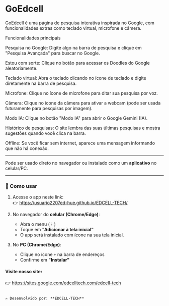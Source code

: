 # GoEdcell

GoEdcell é uma página de pesquisa interativa inspirada no Google, com funcionalidades extras como teclado virtual, microfone e câmera.

Funcionalidades principais

Pesquisa no Google: Digite algo na barra de pesquisa e clique em "Pesquisa Avançada" para buscar no Google.

Estou com sorte: Clique no botão para acessar os Doodles do Google aleatoriamente.

Teclado virtual: Abra o teclado clicando no ícone de teclado e digite diretamente na barra de pesquisa.

Microfone: Clique no ícone de microfone para ditar sua pesquisa por voz.

Câmera: Clique no ícone da câmera para ativar a webcam (pode ser usada futuramente para pesquisas por imagem).

Modo IA: Clique no botão "Modo IA" para abrir o Google Gemini (IA).

Histórico de pesquisas: O site lembra das suas últimas pesquisas e mostra sugestões quando você clica na barra.

Offline: Se você ficar sem internet, aparece uma mensagem informando que não há conexão.

---

Pode ser usado direto no navegador ou instalado como um **aplicativo** no celular/PC.

---

### 🚀 Como usar
1. Acesse o app neste link:  
   👉 https://usuario2207ed-hue.github.io/EDCELL-TECH/ 

2. No navegador do **celular (Chrome/Edge)**:  
   - Abra o menu (⋮)  
   - Toque em **"Adicionar à tela inicial"**  
   - O app será instalado com ícone na sua tela inicial.  

3. No **PC (Chrome/Edge)**:  
   - Clique no ícone `+` na barra de endereços  
   - Confirme em **"Instalar"**  

#### Visite nosso site: 

   👉 https://sites.google.com/edcelltech.com/edcell-tech

```

✍️ Desenvolvido por: **EDCELL-TECH**
